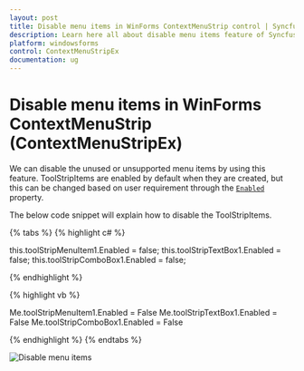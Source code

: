 ```yaml
---
layout: post
title: Disable menu items in WinForms ContextMenuStrip control | Syncfusion®
description: Learn here all about disable menu items feature of Syncfusion® Windows Forms ContextMenuStrip (ContextMenuStripEx) control and more.
platform: windowsforms
control: ContextMenuStripEx
documentation: ug
---
```


# Disable menu items in WinForms ContextMenuStrip (ContextMenuStripEx)

We can disable the unused or unsupported menu items by using this feature. ToolStripItems are enabled by default when they are created, but this can be changed based on user requirement through the [`Enabled`](https://learn.microsoft.com/en-us/dotnet/api/system.windows.forms.toolstripmenuitem.enabled?redirectedfrom=MSDN&view=netframework-4.7.2#System_Windows_Forms_ToolStripMenuItem_Enabled) property.

The below code snippet will explain how to disable the ToolStripItems.

{% tabs %}
{% highlight c# %}

this.toolStripMenuItem1.Enabled = false;
this.toolStripTextBox1.Enabled = false;
this.toolStripComboBox1.Enabled = false;

{% endhighlight %}

{% highlight vb %}

Me.toolStripMenuItem1.Enabled = False
Me.toolStripTextBox1.Enabled = False
Me.toolStripComboBox1.Enabled = False

{% endhighlight %}
{% endtabs %}

![Disable menu items](DisableMenuitems_Images/Disable.png)
